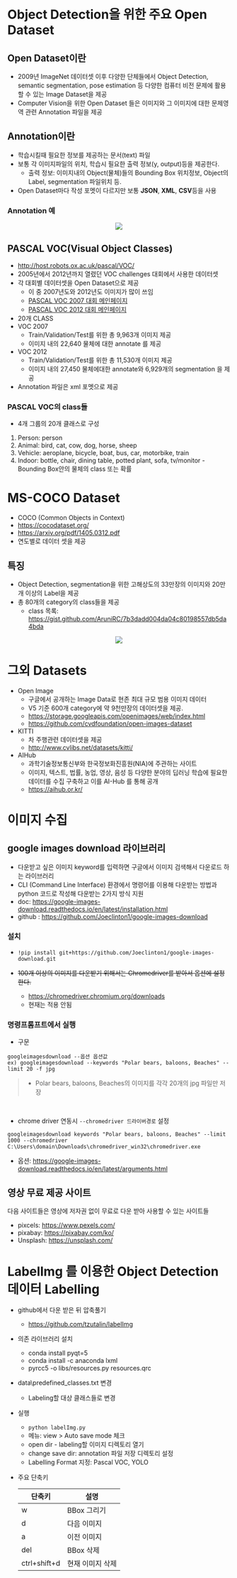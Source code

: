 # Object Detection을 위한 주요 Open Dataset

## Open Dataset이란
- 2009년 ImageNet 데이터셋 이후 다양한 단체들에서 Object Detection, semantic segmentation, pose estimation 등 다양한 컴퓨터 비전 문제에 활용할 수 있는 Image Dataset을 제공
- Computer Vision을 위한 Open Dataset 들은 이미지와 그 이미지에 대한 문제영역 관련 Annotation 파일을 제공


## Annotation이란
- 학습시킬때 필요한 정보를 제공하는 문서(text) 파일
- 보통 각 이미지파일의 위치, 학습시 필요한 출력 정보(y, output)등을 제공한다.
    - 출력 정보: 이미지내의 Object(물체)들의 Bounding Box 위치정보, Object의 Label, segmentation 파일위치 등.
- Open Dataset마다 작성 포멧이 다르지만 보통 **JSON**, **XML**, **CSV**등을 사용


### Annotation 예
<p align="center">
  <img src="./images/image12.png">
</p>


## PASCAL VOC(Visual Object Classes)
- http://host.robots.ox.ac.uk/pascal/VOC/
- 2005년에서 2012년까지 열렸던 VOC challenges 대회에서 사용한 데이터셋
- 각 대회별 데이터셋을 Open Dataset으로 제공
    - 이 중 2007년도와 2012년도 이미지가 많이 쓰임
    - [PASCAL VOC 2007 대회 메인페이지](http://host.robots.ox.ac.uk/pascal/VOC/voc2007/index.html)
    - [PASCAL VOC 2012 대회 메인페이지](http://host.robots.ox.ac.uk/pascal/VOC/voc2012/index.html)
- 20개 CLASS
- VOC 2007
    - Train/Validation/Test를 위한 총 9,963개 이미지 제공 
    - 이미지 내의 22,640 물체에 대한 annotate 를 제공
- VOC 2012
    - Train/Validation/Test를 위한 총 11,530개 이미지 제공
    - 이미지 내의 27,450 물체에대한 annotate와 6,929개의 segmentation 을 제공
- Annotation 파일은 xml 포멧으로 제공


### PASCAL VOC의 class들
- 4개 그룹의 20개 클래스로 구성
1. Person: person
2. Animal: bird, cat, cow, dog, horse, sheep
3. Vehicle: aeroplane, bicycle, boat, bus, car, motorbike, train
4. Indoor: bottle, chair, dining table, potted plant, sofa, tv/monitor
        - Bounding Box안의 물체의 class 또는 확률


# MS-COCO Dataset
- COCO (Common Objects in Context)
- https://cocodataset.org/
- https://arxiv.org/pdf/1405.0312.pdf
- 연도별로 데이터 셋을 제공


## 특징
- Object Detection, segmentation을 위한 고해상도의 33만장의 이미지와 20만개 이상의 Label을 제공
- 총 80개의 category의 class들을 제공
    - class 목록: https://gist.github.com/AruniRC/7b3dadd004da04c80198557db5da4bda

<p align="center">
  <img src="./images/image13.png">
</p>


# 그외 Datasets

- Open Image 
    - 구글에서 공개하는 Image Data로 현존 최대 규모 범용 이미지 데이터 
    - V5 기준 600개 category에 약 9천만장의 데이터셋을 제공.
    - https://storage.googleapis.com/openimages/web/index.html
    - https://github.com/cvdfoundation/open-images-dataset
- KITTI
    - 차 주행관련 데이터셋을 제공
    - http://www.cvlibs.net/datasets/kitti/
- AIHub
    - 과학기술정보통신부와 한국정보화진흥원(NIA)에 주관하는 사이트 
    - 이미지, 텍스트, 법률, 농업, 영상, 음성 등 다양한 분야의 딥러닝 학습에 필요한 데이터를 수집 구축하고 이를 AI-Hub 를 통해 공개 
    - https://aihub.or.kr/


# 이미지 수집

## google images download 라이브러리
- 다운받고 싶은 이미지 keyword를 입력하면 구글에서 이미지 검색해서 다운로드 하는 라이브러리
- CLI (Command Line Interface) 환경에서 명령어를 이용해 다운받는 방법과 python 코드로 작성해 다운받는 2가지 방식 지원
- doc: https://google-images-download.readthedocs.io/en/latest/installation.html
- github : https://github.com/Joeclinton1/google-images-download

### 설치
- `!pip install git+https://github.com/Joeclinton1/google-images-download.git`

- <del>100개 이상의 이미지를 다운받기 위해서는 Chromedriver를 받아서 옵션에 설정한다. </del>
    - https://chromedriver.chromium.org/downloads
    - 현재는 적용 안됨


### 명령프롬프트에서 실행
- 구문
```
googleimagesdownload --옵션 옵션값
ex) googleimagesdownload --keywords "Polar bears, baloons, Beaches" --limit 20 -f jpg
```
>- Polar bears, baloons, Beaches의 이미지를 각각 20개의 jpg 파일만 저장
<br>

- chrome driver 연동시 `--chromedriver 드라이버경로`  설정
```
googleimagesdownload keywords "Polar bears, baloons, Beaches" --limit 1000 --chromedriver C:\Users\domain\Downloads\chromedriver_win32\chromedriver.exe
```
- 옵션: https://google-images-download.readthedocs.io/en/latest/arguments.html


## 영상 무료 제공 사이트

다음 사이트들은 영상에 저자권 없이 무료로 다운 받아 사용할 수 있는 사이트들
- pixcels: https://www.pexels.com/
- pixabay: https://pixabay.com/ko/
- Unsplash: https://unsplash.com/


# LabelImg 를 이용한 Object Detection 데이터 Labelling
- github에서 다운 받은 뒤 압축풀기
    - https://github.com/tzutalin/labelImg
- 의존 라이브러리 설치
    - conda install pyqt=5
    - conda install -c anaconda lxml
    - pyrcc5 -o libs/resources.py resources.qrc
- data\predefined_classes.txt 변경
    - Labeling할 대상 클래스들로 변경
- 실행
    - `python labelImg.py`
    - 메뉴: view > Auto save mode 체크
    - open dir - labeling할 이미지 디렉토리 열기
    - change save dir: annotation 파일 저장 디렉토리 설정
    - Labelling Format 지정: Pascal VOC, YOLO
- 주요 단축키

    |단축키|설명|
    |-|-|
    |w|BBox 그리기|
    |d|다음 이미지|
    |a|이전 이미지|
    |del|BBox 삭제|
    |ctrl+shift+d|현재 이미지 삭제|
